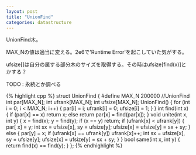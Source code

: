 ```yaml
---
layout: post
title: "UnionFind"
categories: datastructure
---
```


UnionFind木。

MAX_Nの値は適当に変える。2e6で'Runtime Error'を起こしていた気がする。

ufsize[]は自分の属する部分木のサイズを取得する。その時はufsize[find(x)]とかする？

TODO : 永続とか調べる

{% highlight cpp %}
struct UnionFind {
#define MAX_N 200000
	//UnionFind
	int par[MAX_N];
	int ufrank[MAX_N];
	int ufsize[MAX_N];
	UnionFind() {
		for (int i = 0; i < MAX_N; i++)
		{
			par[i] = i;
			ufrank[i] = 0;
			ufsize[i] = 1;
		}
	}
	int find(int x) {
		if (par[x] == x) return x;
		else return par[x] = find(par[x]);
	}
	void unite(int x, int y) {
		x = find(x);
		y = find(y);
		if (x == y) return;
		if (ufrank[x] < ufrank[y]) {
			par[ x] = y;
			int sx = ufsize[x], sy = ufsize[y];
			ufsize[x] = ufsize[y] = sx + sy;
		}
		else {
			par[y] = x;
			if (ufrank[x] == ufrank[y]) ufrank[x]++;
			int sx = ufsize[x], sy = ufsize[y];
			ufsize[x] = ufsize[y] = sx + sy;
		}
	}
	bool same(int x, int y) {
		return find(x) == find(y);
	}
};
{% endhighlight %}
